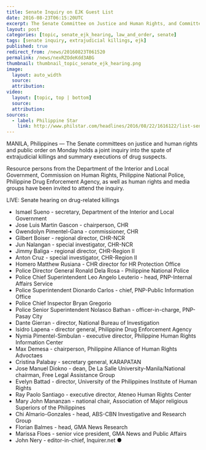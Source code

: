 ```yaml
---
title: Senate Inquiry on EJK Guest List
date: 2016-08-23T06:15:20UTC
excerpt: The Senate Committee on Justice and Human Rights, and Committee on Public Order and Dangerous Drugs held a joint inquiry on 22 August 2016 regarding the spate of extrajudicial killings and summary executions of drug suspects.
layout: post
categories: [topic, senate_ejk_hearing, law_and_order, senate]
tags: [senate inquiry, extrajudicial killings, ejk]
published: true
redirect_from: /news/20160823T061520
permalink: /news/nexRZOdeKdd3ABG
thumbnail: thumbnail_topic_senate_ejk_hearing.png
image:
  layout: auto_width
  source: 
  attribution: 
video:
  layout: [topic, top | bottom]
  source: 
  attribution: 
sources:
  - label: Philippine Star
    link: http://www.philstar.com/headlines/2016/08/22/1616122/list-senate-guest-list-probe-drug-killings
---
```


MANILA, Philippines — The Senate committees on justice and human rights and public order on Monday holds a joint inquiry into the spate of extrajudicial killings and summary executions of drug suspects.

Resource persons from the Department of the Interior and Local Government, Commission on Human Rights, Philippine National Police, Philippine Drug Enforcement Agency, as well as human rights and media groups have been invited to attend the inquiry.

LIVE: Senate hearing on drug-related killings

* Ismael Sueno - secretary, Department of the Interior and Local Government
* Jose Luis Martin Gascon - chairperson, CHR
* Gwendolyn Pimentel-Gana - commissioner, CHR
* Gilbert Boiser - regional director, CHR-NCR
* Jun Nalangan - special investigator, CHR-NCR
* Jimmy Baliga - regional director, CHR-Region II
* Anton Cruz - special investigator, CHR-Region II
* Homero Matthew Rusiana - CHR director for HR Protection Office
* Police Director General Ronald Dela Rosa - Philippine National Police
* Police Chief Superintendent Leo Angelo Leuterio - head, PNP-Internal Affairs Service
* Police Superintendent Dionardo Carlos - chief, PNP-Public Information Office
* Police Chief Inspector Bryan Gregorio
* Police Senior Superintendent Nolasco Bathan - officer-in-charge, PNP-Pasay City
* Dante Gierran - director, National Bureau of Investigation
* Isidro Lapena - director general, Philippine Drug Enforcement Agency
* Nymia Pimentel-Simbulan - executive director, Philippine Human Rights Information Center
* Max Demesa - chairperson, Philippine Alliance of Human Rights Advoctaes
* Cristina Palabay - secretary general, KARAPATAN
* Jose Manuel Diokno - dean, De La Salle University-Manila/National chairman, Free Legal Assistance Group
* Evelyn Battad - director, University of the Philippines Institute of Human Rights
* Ray Paolo Santiago - executive director, Ateneo Human Rights Center
* Mary John Mananzan - national chair, Association of Major religious Superiors of the Philippines
* Chi Almario-Gonzales - head, ABS-CBN Investigative and Research Group
* Florian Balmes - head, GMA News Research
* Marissa Floes - senior vice president, GMA News and Public Affairs
* John Nery - editor-in-chief, Inquirer.net
&#x25cf;


